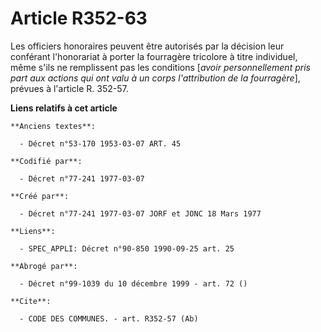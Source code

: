 # Article R352-63

Les officiers honoraires peuvent être autorisés par la décision leur conférant l'honorariat à porter la fourragère tricolore
à titre individuel, même s'ils ne remplissent pas les conditions [*avoir personnellement pris part aux actions qui ont valu à
un corps l'attribution de la fourragère*], prévues à l'article R. 352-57.

**Liens relatifs à cet article**

	**Anciens textes**:

	  - Décret n°53-170 1953-03-07 ART. 45

	**Codifié par**:

	  - Décret n°77-241 1977-03-07

	**Créé par**:

	  - Décret n°77-241 1977-03-07 JORF et JONC 18 Mars 1977

	**Liens**:

	  - SPEC_APPLI: Décret n°90-850 1990-09-25 art. 25

	**Abrogé par**:

	  - Décret n°99-1039 du 10 décembre 1999 - art. 72 ()

	**Cite**:

	  - CODE DES COMMUNES. - art. R352-57 (Ab)
